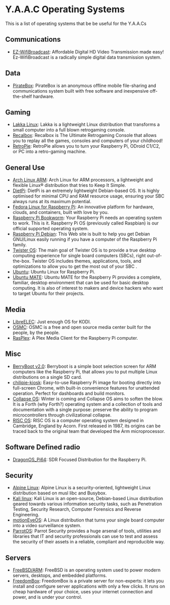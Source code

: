 <!-- ======================================== operating-systems.md Start ======================================== -->


<!-- ------------------------------ Intro Start ------------------------------ -->

# Y.A.A.C Operating Systems

<!-- ------------------------------ Intro End ------------------------------ -->


<!-- ------------------------------ Overview Start ------------------------------ -->

This is a list of operating systems that be be useful for the Y.A.A.Cs

<!-- ------------------------------ Overview End ------------------------------ -->


<!-- ------------------------------ Operating Systems Start ------------------------------ -->

<!-- ++++++++++++++++++++ Communications Start ++++++++++++++++++++ -->

## Communications
- [EZ-WifiBroadcast](https://github.com/rodizio1/EZ-WifiBroadcast): Affordable Digital HD Video Transmission made easy! Ez-WifiBroadcast is a radically simple digital data transmission system.

<!-- ++++++++++++++++++++ Communications End ++++++++++++++++++++ -->

<!-- ++++++++++++++++++++ Data Start ++++++++++++++++++++ -->

## Data
- [PirateBox](https://piratebox.cc/doku.php?id=raspberry_pi:diy): PirateBox is an anonymous offline mobile file-sharing and communications system built with free software and inexpensive off-the-shelf hardware.

<!-- ++++++++++++++++++++ Data End ++++++++++++++++++++ -->

<!-- ++++++++++++++++++++ Gaming Start ++++++++++++++++++++ -->

## Gaming
- [Lakka Linux](https://lakka.tv/): Lakka is a lightweight Linux distribution that transforms a small computer into a full blown retrogaming console.
- [Recalbox](https://www.recalbox.com/download/stable/rpi/rpi4_64/):  Recalbox is The Ultimate Retrogaming Console that allows you to replay all the games, consoles and computers of your childhood!
- [RetroPie](https://retropie.org.uk/):  RetroPie allows you to turn your Raspberry Pi, ODroid C1/C2, or PC into a retro-gaming machine.

<!-- ++++++++++++++++++++ Gaming End ++++++++++++++++++++ -->

<!-- ++++++++++++++++++++ General Use Start ++++++++++++++++++++ -->

## General Use
- [Arch Linux ARM](https://archlinuxarm.org/): Arch Linux for ARM processors, a lightweight and flexible Linux® distribution that tries to Keep It Simple.
- [DietPi](https://github.com/Fourdee/DietPi): DietPi is an extremely lightweight Debian-based OS. It is highly optimised for minimal CPU and RAM resource usage, ensuring your SBC always runs at its maximum potential.
- [Fedora Linux for Raspberry Pi](https://fedoraproject.org/wiki/Architectures/ARM/Raspberry_Pi): An innovative platform for hardware, clouds, and containers, built with love by you.
- [Raspberry Pi Bookworm](https://www.raspberrypi.com/software/): Your Raspberry Pi needs an operating system to work. This is it. Raspberry Pi OS (previously called Raspbian) is our official supported operating system.
- [Raspberry Pi Debian](https://raspi.debian.net/): This Web site is built to help you get Debian GNU/Linux easily running if you have a computer of the Raspberry Pi family.
- [Twister OS](https://twisteros.com/about.html): The main goal of Twister OS is to provide a true desktop computing experience for single board computers (SBCs), right out-of-the-box. Twister OS includes themes, applications, tools, and optimizations to allow you to get the most out of your SBC .
- [Ubuntu](https://ubuntu.com/download/raspberry-pi): Ubuntu Linux for Raspberry Pi.
- [Ubuntu MATE](https://ubuntu-mate.org/raspberry-pi/): Ubuntu MATE for the Raspberry Pi provides a complete, familiar, desktop environment that can be used for basic desktop computing. It is also of interest to makers and device hackers who want to target Ubuntu for their projects.

<!-- ++++++++++++++++++++ General Use End ++++++++++++++++++++ -->

<!-- ++++++++++++++++++++ Media Start ++++++++++++++++++++ -->

## Media
- [LibreELEC](https://libreelec.tv/): Just enough OS for KODI.
- [OSMC](https://osmc.tv/): OSMC is a free and open source media center built for the people, by the people.
- [RasPlex](http://www.rasplex.com/): A Plex Media Client for the Raspberry Pi computer.

<!-- ++++++++++++++++++++ Media End ++++++++++++++++++++ -->

<!-- ++++++++++++++++++++ Misc Start ++++++++++++++++++++ -->

## Misc
- [BerryBoot v2.0](https://www.berryterminal.com/doku.php/berryboot): Berryboot is a simple boot selection screen for ARM computers like the Raspberry Pi, that allows you to put multiple Linux distributions on a single SD card.
- [chilipie-kiosk](https://github.com/jareware/chilipie-kiosk): Easy-to-use Raspberry Pi image for booting directly into full-screen Chrome, with built-in convenience features for unattended operation. Perfect for dashboards and build monitors.
- [Collapse OS](http://collapseos.org/): Winter is coming and Collapse OS aims to soften the blow. It is a Forth (why Forth?) operating system and a collection of tools and documentation with a single purpose: preserve the ability to program microcontrollers through civilizational collapse.
- [RISC OS](https://www.riscosopen.org/content/): RISC OS is a computer operating system designed in Cambridge, England by Acorn. First released in 1987, its origins can be traced back to the original team that developed the Arm microprocessor.

<!-- ++++++++++++++++++++ Misc End ++++++++++++++++++++ -->

<!-- ++++++++++++++++++++ SDR Start ++++++++++++++++++++ -->

## Software Defined radio
- [DragonOS_Pi64](https://sourceforge.net/projects/dragonos-pi64/): SDR Focused Distribution for the Raspberry Pi.

<!-- ++++++++++++++++++++ SDR End ++++++++++++++++++++ -->

<!-- ++++++++++++++++++++ Security Start ++++++++++++++++++++ -->

## Security
- [Alpine Linux](https://wiki.alpinelinux.org/wiki/Raspberry_Pi): Alpine Linux is a security-oriented, lightweight Linux distribution based on musl libc and Busybox.
- [Kali linux](https://www.kali.org): Kali Linux is an open-source, Debian-based Linux distribution geared towards various information security tasks, such as Penetration Testing, Security Research, Computer Forensics and Reverse Engineering.
- [motionEyeOS](https://github.com/motioneye-project/motioneyeos): A Linux distribution that turns your single board computer into a video surveillance system.
- [ParrotOS](https://parrotsec.org/docs/installation/raspberrypi/): Parrot Security provides a huge arsenal of tools, utilities and libraries that IT and security professionals can use to test and assess the security of their assets in a reliable, compliant and reproducible way.

<!-- ++++++++++++++++++++ Security End ++++++++++++++++++++ -->

<!-- ++++++++++++++++++++ Servers Start ++++++++++++++++++++ -->

## Servers
- [FreeBSD/ARM](https://wiki.freebsd.org/arm/Raspberry%20Pi): FreeBSD is an operating system used to power modern servers, desktops, and embedded platforms.
- [FreedomBox](https://www.freedombox.org/): FreedomBox is a private server for non-experts: it lets you install and configure server applications with only a few clicks. It runs on cheap hardware of your choice, uses your internet connection and power, and is under your control.

<!-- ++++++++++++++++++++ Servers End ++++++++++++++++++++ -->

<!-- ------------------------------ Operating Systems End ------------------------------ -->


<!-- ------------------------------ Outro Start ------------------------------ -->

<!-- ------------------------------ Outro End ------------------------------ -->


<!-- ======================================== operating-systems.md end ======================================== -->
